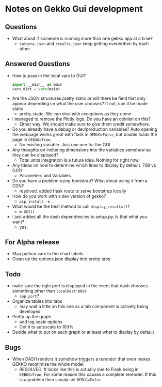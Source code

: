 # Notes on Gekko Gui development

## Questions
- What about if someone is running more than one gekko app at a time?
  - `options.json` and `results.json` keep getting overwritten by each other

## Answered Questions  
- How to pass in the local vars to GUI?
  ```python
  import __main__ as main
  vars_dict = vars(main)
  ```
- Are the JSON structures pretty static or will there be field that only appear
  depending on what the user chooses? If not, can it be made static
  - pretty static. We can deal with exceptions as they come
- I managed to remove the Plotly logo. Do you have an opinion on this?
  - Either way. We should make sure to give them credit somewhere.
- Do you already have a debug or dev/production variables? Auto opening the webpage
  works great with flask in `DEBUG=False`, but double loads the page in `DEBUG=True`.
  - No existing variable. Just use one for the GUI
- Any thoughts on including dimensions into the variables somehow so they can be displayed?
  - Total units integration is a future idea. Nothing for right now.
- Any Ideas on how to determine which lines to display by default. 70B vs 0.01?
  - Parameters and Variables
- Do you have a problem using bootstrap? What about using it from a CDN?
  - resolved. added flask route to serve bootstrap locally
- How do you work with a dev version of gekko?
  - `pip install -e .`
- What would be the best method to call `display_results()`?
  - `m.GUI()`
- I just added all the dash dependencies to setup.py. Is that what you want?
  - yes.

## For Alpha release
- Map python vars to the chart labels
- Clean up the options.json display into pretty tabs

## Todo
- make sure the right port is displayed in the event that dash chooses something
  other than `localhost:8050`
  - `app.port`?
- Organize tables into tabs
  - may wait a little on this one as a tab component is actively being developed
- Pretty up the graph
  - add log scale options
  - Get it to autoscale to 100%
- Decide what to put on each graph or at least what to display by default

## Bugs
- When DASH renders it somehow triggers a rerender that even makes GEKKO
  reoptimize the whole model.
  - RESOLVED: It looks like this is actually due to Flask being in `DEBUG=True`. For some
    reason this causes a complete rerender. If this is a problem then simply set
    `DEBUG=False`
